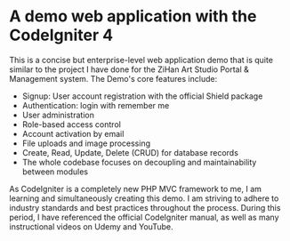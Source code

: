 # A demo web application with the CodeIgniter 4

This is a concise but enterprise-level web application demo that is quite similar to the project I have done for the ZiHan Art Studio Portal & Management system.
The Demo's core features include:
* Signup: User account registration with the official Shield package
* Authentication: login with remember me
* User administration
* Role-based access control
* Account activation by email
* File uploads and image processing
* Create, Read, Update, Delete (CRUD) for database records
* The whole codebase focuses on decoupling and maintainability between modules

As CodeIgniter is a completely new PHP MVC framework to me, I am learning and simultaneously creating this demo. I am striving to adhere to industry standards and best practices throughout the process. During this period, I have referenced the official CodeIgniter manual, as well as many instructional videos on Udemy and YouTube.

